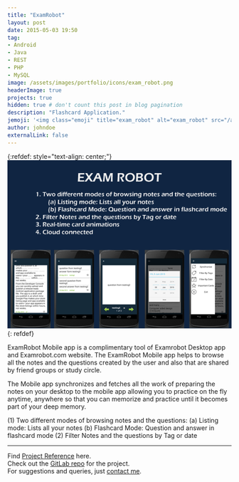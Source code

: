 ```yaml
---
title: "ExamRobot"
layout: post
date: 2015-05-03 19:50
tag: 
- Android
- Java
- REST
- PHP
- MySQL
image: /assets/images/portfolio/icons/exam_robot.png
headerImage: true
projects: true
hidden: true # don't count this post in blog pagination
description: "Flashcard Application."
jemoji: '<img class="emoji" title="exam_robot" alt="exam_robot" src="/assets/images/portfolio/icons/exam_robot.png" height="20" width="20" align="absmiddle">'
author: johndoe
externalLink: false
---
```


{:refdef: style="text-align: center;"}
![Screenshot](/assets/images/portfolio/exam_robot.png)
{: refdef}

ExamRobot Mobile app is a complimentary tool of Examrobot Desktop app and Examrobot.com website. The ExamRobot Mobile app helps to browse all the notes and the questions created by the user and also that are shared by friend groups or study circle.

The Mobile app synchronizes and fetches all the work of preparing the notes on your desktop to the mobile app allowing you to practice on the fly anytime, anywhere so that you can memorize and practice until it becomes part of your deep memory.

(1) Two different modes of browsing notes and the questions:
(a) Listing mode: Lists all your notes
(b) Flashcard Mode: Question and answer in flashcard mode
(2) Filter Notes and the questions by Tag or date

---

Find [Project Reference](https://www.freelancer.com/projects/Mobile-Phone-Android/Write-Android-application.6991860/) here.<br />
Check out the [GitLab repo](https://gitlab.com/open-code/ExamRobot) for the project.<br />
For suggestions and queries, just [contact me](http://linkedin.com/in/xuhaibahmad).

